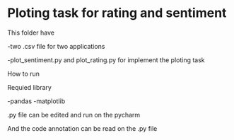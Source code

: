 # Ploting task for rating and sentiment

This folder have 

-two .csv file for two applications

-plot_sentiment.py and plot_rating.py for implement the ploting task

How to run

Requied library

-pandas
-matplotlib

.py file can be edited and run on the pycharm 

And the code annotation can be read on the .py file

